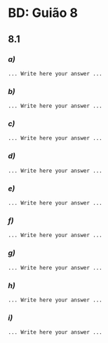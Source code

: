 # BD: Guião 8


## ​8.1
 
### *a)*

```
... Write here your answer ...
```

### *b)* 

```
... Write here your answer ...
```

### *c)* 

```
... Write here your answer ...
```

### *d)* 

```
... Write here your answer ...
```

### *e)* 

```
... Write here your answer ...
```

### *f)* 

```
... Write here your answer ...
```

### *g)* 

```
... Write here your answer ...
```

### *h)* 

```
... Write here your answer ...
```

### *i)* 

```
... Write here your answer ...
```
